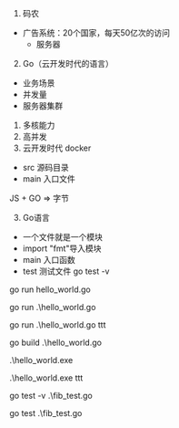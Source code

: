 1. 码农
  - 广告系统：20个国家，每天50亿次的访问
    - 服务器
2. Go（云开发时代的语言）
  - 业务场景
  - 并发量
  - 服务器集群
  1. 多核能力
  2. 高并发
  3. 云开发时代 docker

- src 源码目录
- main 入口文件


JS + GO => 字节

3. Go语言
- 一个文件就是一个模块
- import "fmt"导入模块
- main 入口函数
- test 测试文件
  go test -v



go run hello_world.go

go run .\hello_world.go

 go run .\hello_world.go ttt

go build .\hello_world.go 

 .\hello_world.exe 

.\hello_world.exe ttt      

go test -v .\fib_test.go  

go test .\fib_test.go  

